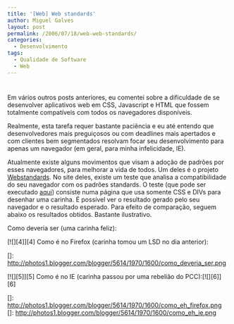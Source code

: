 ```yaml
---
title: '[Web] Web standards'
author: Miguel Galves
layout: post
permalink: /2006/07/18/web-web-standards/
categories:
  - Desenvolvimento
tags:
  - Qualidade de Software
  - Web
---
```

# 

Em vários outros posts anteriores, eu comentei sobre a dificuldade de se desenvolver aplicativos web em CSS, Javascript e HTML que fossem totalmente compatíveis com todos os navegadores disponíveis.

Realmente, esta tarefa requer bastante paciência e eu até entendo que desenvolvedores mais preguiçosos ou com deadlines mais apertados e com clientes bem segmentados resolvam focar seu desenvolvimento para apenas um navegador (em geral, para minha infelicidade, IE).

Atualmente existe alguns movimentos que visam a adoção de padrões por esses navegadores, para melhorar a vida de todos. Um deles é o projeto [Webstandards][1]. No site deles, existe um teste que analisa a compatibilidade do seu navegador com os padrões standards. O teste (que pode ser executado [aqui][2]) consiste numa página que usa somente CSS e DIVs para desenhar uma carinha. É possível ver o resultado gerado pelo seu navegador e o resultado esperado. Para efeito de comparação, seguem abaixo os resultados obtidos. Bastante ilustrativo.

 [1]: http://www.webstandards.org/
 [2]: http://www.webstandards.org/files/acid2/test.html

Como deveria ser (uma carinha feliz):

[![][4]][4] Como é no Firefox (carinha tomou um LSD no dia anterior):

 []: http://photos1.blogger.com/blogger/5614/1970/1600/como_deveria_ser.png

[![][5]][5] Como é no IE (carinha passou por uma rebelião do PCC):[![][6]][6]

 []: http://photos1.blogger.com/blogger/5614/1970/1600/como_eh_firefox.png
 []: http://photos1.blogger.com/blogger/5614/1970/1600/como_eh_ie.png